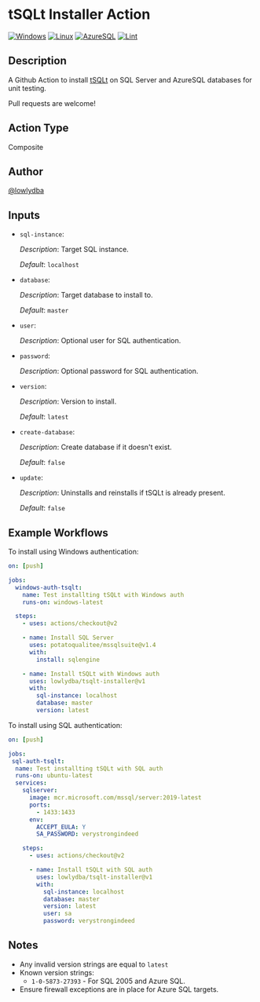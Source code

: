 # tSQLt Installer Action

[![Windows](https://github.com/lowlydba/tsqlt-installer/actions/workflows/windows.yml/badge.svg)](https://github.com/lowlydba/tsqlt-installer/actions/workflows/windows.yml)
[![Linux](https://github.com/lowlydba/tsqlt-installer/actions/workflows/linux.yml/badge.svg)](https://github.com/lowlydba/tsqlt-installer/actions/workflows/linux.yml)
[![AzureSQL](https://github.com/lowlydba/tsqlt-installer/actions/workflows/azuresql.yml/badge.svg)](https://github.com/lowlydba/tsqlt-installer/actions/workflows/azuresql.yml)
[![Lint](https://github.com/lowlydba/tsqlt-installer/actions/workflows/linter.yml/badge.svg)](https://github.com/lowlydba/tsqlt-installer/actions/workflows/linter.yml)

## Description

A Github Action to install [tSQLt](https://github.com/tSQLt-org/tSQLt) on SQL Server and AzureSQL databases for unit testing.

Pull requests are welcome!

## Action Type

Composite

## Author

[@lowlydba](https://github.com/lowlydba)

## Inputs

* `sql-instance`:

    *Description*: Target SQL instance.

    *Default*: `localhost`

* `database`:

    *Description*: Target database to install to.

    *Default*: `master`

* `user`:

    *Description*: Optional user for SQL authentication.

* `password`:

    *Description*: Optional password for SQL authentication.

* `version`:

    *Description*: Version to install.

    *Default*: `latest`

* `create-database`:

    *Description*: Create database if it doesn't exist.

    *Default*: `false`

* `update`:

    *Description*: Uninstalls and reinstalls if tSQLt is already present.

    *Default*: `false`

## Example Workflows

To install using Windows authentication:

```yml
on: [push]

jobs:
  windows-auth-tsqlt:
    name: Test installting tSQLt with Windows auth
    runs-on: windows-latest

  steps:
    - uses: actions/checkout@v2

    - name: Install SQL Server
      uses: potatoqualitee/mssqlsuite@v1.4
      with:
        install: sqlengine

    - name: Install tSQLt with Windows auth
      uses: lowlydba/tsqlt-installer@v1
      with:
        sql-instance: localhost
        database: master
        version: latest
```

To install using SQL authentication:

```yml
on: [push]

jobs:
 sql-auth-tsqlt:
  name: Test installting tSQLt with SQL auth
  runs-on: ubuntu-latest
  services:
    sqlserver:
      image: mcr.microsoft.com/mssql/server:2019-latest
      ports:
        - 1433:1433
      env:
        ACCEPT_EULA: Y
        SA_PASSWORD: verystrongindeed

    steps:
      - uses: actions/checkout@v2

      - name: Install tSQLt with SQL auth
        uses: lowlydba/tsqlt-installer@v1
        with:
          sql-instance: localhost
          database: master
          version: latest
          user: sa
          password: verystrongindeed
```

## Notes

* Any invalid version strings are equal to `latest`
* Known version strings:
  * `1-0-5873-27393` - For SQL 2005 and Azure SQL.
* Ensure firewall exceptions are in place for Azure SQL targets.
